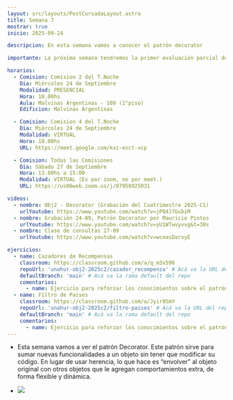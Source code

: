 ```yaml
---
layout: src/layouts/PostCursadaLayout.astro
title: Semana 7
mostrar: true
inicio: 2025-09-24

descripcion: En esta semana vamos a conocer el patrón decorator

importante: La próxima semana tendremos la primer evaluación parcial de la materia el día miércoles 01/10. Los patrones a evaluar son Strategy, Template Method, Composite, Decorator y Singleton. La modalidad es virtual.

horarios:
  - Comision: Comision 2 del T.Noche
    Dia: Miércoles 24 de Septiembre
    Modalidad: PRESENCIAL
    Hora: 18.00hs
    Aula: Malvinas Argentinas - 109 (1°piso)
    Edificion: Malvinas Argentinas

  - Comision: Comision 4 del T.Noche
    Dia: Miércoles 24 de Septiembre
    Modalidad: VIRTUAL
    Hora: 18.00hs
    URL: https://meet.google.com/kxz-esct-xcp

  - Comision: Todas las Comisiones
    Dia: Sábado 27 de Septiembre
    Hora: 13.00hs a 15:00
    Modalidad: VIRTUAL (Es por zoom, no por meet.)
    URL: https://us06web.zoom.us/j/87958925031

videos:
  - nombre: Obj2 - Decorator (Grabación del Cuatrimestre 2025-C1)
    urlYoutube: https://www.youtube.com/watch?v=jPQ4J7GubiM
  - nombre: Grabación 24-09, Patrón Decorator por Mauricio Pintos
    urlYoutube: https://www.youtube.com/watch?v=yU1WTwvyvvg&t=30s
  - nombre: Clase de consultas 27-09
    urlYoutube: https://www.youtube.com/watch?v=wceasDarxyE

ejercicios:
  - name: Cazadores de Recompensas
    classroom: https://classroom.github.com/a/q_m3x596
    repoUrl: 'unahur-obj2-2025c2/cazador_recompenza' # Acá va la URL del repo sin el "https://github.com/"
    defaultBranch: 'main' # Acá va la rama default del repo
    comentarios:
      - name: Ejercicio para reforzar los conocimientos sobre el patrón decorator
  - name: Filtro de Paises
    classroom: https://classroom.github.com/a/Jyir8SmY
    repoUrl: 'unahur-obj2-2025c2/filtro-paises' # Acá va la URL del repo sin el "https://github.com/"
    defaultBranch: 'main' # Acá va la rama default del repo
    comentarios:
      - name: Ejercicio para reforzar los conocimientos sobre el patrón composite
---
```


- Esta semana vamos a ver el patrón Decorator. Este patrón sirve para sumar nuevas funcionalidades a un objeto sin tener que modificar su código. En lugar de usar herencia, lo que hace es “envolver” al objeto original con otros objetos que le agregan comportamientos extra, de forma flexible y dinámica.

- <div ><img src="https://www.cs.unc.edu/~stotts/GOF/hires/Pictures/decor064.gif"></img></div>
